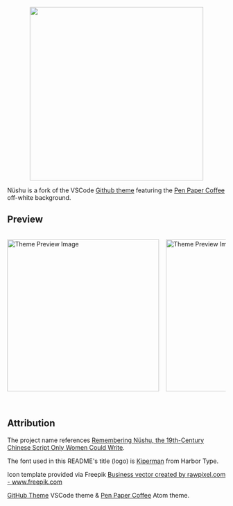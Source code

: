 <p align="center">
   <img width="400" src="https://raw.githubusercontent.com/wheredoesyourmindgo/nushu-vscode-theme/master/images/logo.png" />
</p>

Nüshu is a fork of the VSCode [Github theme](https://github.com/primer/github-vscode-theme) featuring the [Pen Paper Coffee](https://github.com/nylki/pen-paper-coffee-syntax) off-white background.

## Preview

<style>
   #responsive {
      flex-direction: row;
   }
   @media (max-width: 300px) {
      #responsive {
         flex-direction: column;
      }
   }
</style>

<div id="responsive" style="display:flex;justify-content:space-between;padding-top:16px;padding-bottom:32px;max-height:350px;overflow:hidden;">

<img src="https://github.com/wheredoesyourmindgo/nushu-vscode-theme/raw/master/images/sample-js.png" alt="Theme Preview Image" height="350px" style="object-fit:cover;height:350px;width:auto;" />

<img src="https://github.com/wheredoesyourmindgo/nushu-vscode-theme/raw/master/images/preview.png" alt="Theme Preview Image" height="350px" style="object-fit:cover;padding-left:16px;height:350px;width:auto;" />

</div>

## Attribution

The project name references [Remembering Nüshu, the 19th-Century Chinese Script Only Women Could Write](https://www.atlasobscura.com/articles/nushu-chinese-script-women).

The font used in this README's title (logo) is [Kiperman](https://www.harbortype.com/fonts/kiperman/) from Harbor Type.

Icon template provided via Freepik <a href="https://www.freepik.com/free-vector/illustration-document-icon_2945058.htm#page=1&query=pen%20paper%20icon&position=0">Business vector created by rawpixel.com - www.freepik.com</a>

[GitHub Theme](https://github.com/primer/github-vscode-theme) VSCode theme & [Pen Paper Coffee](https://github.com/nylki/pen-paper-coffee-syntax) Atom theme.
